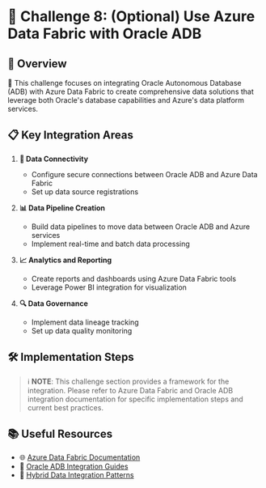# 🧵 Challenge 8: (Optional) Use Azure Data Fabric with Oracle ADB

## 🎯 Overview

🚀 This challenge focuses on integrating Oracle Autonomous Database (ADB) with Azure Data Fabric to create comprehensive data solutions that leverage both Oracle's database capabilities and Azure's data platform services.

## 📋 Key Integration Areas

1. **🔗 Data Connectivity**
   - Configure secure connections between Oracle ADB and Azure Data Fabric
   - Set up data source registrations

2. **📊 Data Pipeline Creation**
   - Build data pipelines to move data between Oracle ADB and Azure services
   - Implement real-time and batch data processing

3. **📈 Analytics and Reporting**
   - Create reports and dashboards using Azure Data Fabric tools
   - Leverage Power BI integration for visualization

4. **🔍 Data Governance**
   - Implement data lineage tracking
   - Set up data quality monitoring

## 🛠️ Implementation Steps

> ℹ️ **NOTE**: This challenge section provides a framework for the integration. Please refer to Azure Data Fabric and Oracle ADB integration documentation for specific implementation steps and current best practices.

## 📚 Useful Resources

- 🌐 [Azure Data Fabric Documentation](https://docs.microsoft.com/en-us/azure/data-factory/)
- 🔶 [Oracle ADB Integration Guides](https://docs.oracle.com/en/cloud/paas/autonomous-database/)
- 🔗 [Hybrid Data Integration Patterns](https://docs.microsoft.com/en-us/azure/architecture/)
